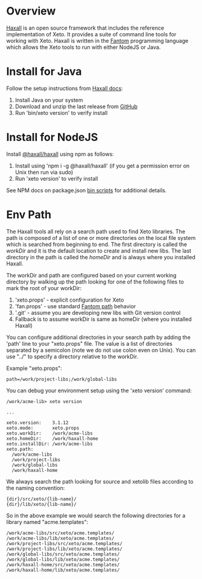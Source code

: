 # Overview

[Haxall](https://haxall.io) is an open source framework that includes
the reference implementation of Xeto. It provides a suite of command
line tools for working with Xeto.  Haxall is written in the [Fantom](https://fantom.org)
programming language which allows the Xeto tools to run with either
NodeJS or Java.

# Install for Java

Follow the setup instructions from [Haxall docs](https://haxall.io/doc/docHaxall/Setup):

1. Install Java on your system
2. Download and unzip the last release from [GitHub](https://github.com/haxall/haxall/releases)
3. Run 'bin/xeto version' to verify install

# Install for NodeJS

Install [@haxall/haxall](https://www.npmjs.com/package/@haxall/haxall) using
npm as follows:

1. Install using 'npm i -g @haxall/haxall' (if you get a permission error on Unix
   then run via sudo)
2. Run 'xeto version' to verify install

See NPM docs on package.json [bin scripts](https://docs.npmjs.com/cli/v10/configuring-npm/package-json#bin) for additional details.

# Env Path

The Haxall tools all rely on a search path used to find Xeto libraries.  The
path is composed of a list of one or more directories on the local
file system which is searched from beginning to end.  The first directory
is called the *workDir* and it is the default location to create and
install new libs.  The last directory in the path is called the *homeDir*
and is always where you installed Haxall.

The workDir and path are configured based on your current working
directory by walking up the path looking for one of the following files
to mark the root of your workDir:

1. 'xeto.props' - explicit configuration for Xeto
2. 'fan.props' - use standard [Fantom path](https://fantom.org/doc/docLang/Env#PathEnv) behavior
3. '.git' - assume you are developing new libs with Git version control
4. Fallback is to assume workDir is same as homeDir (where you installed Haxall)

You can configure additional directories in your search path by adding the 'path'
line to your "xeto.props" file. The value is a list of directories separated by
a semicolon (note we do not use colon even on Unix).  You can use "../" to
specify a directory relative to the workDir.

Example "xeto.props":

```
path=/work/project-libs;/work/global-libs
```

You can debug your environment setup using the 'xeto version' command:

```
/work/acme-lib> xeto version

...

xeto.version:    3.1.12
xeto.mode:       xeto.props
xeto.workDir:    /work/acme-libs
xeto.homeDir:    /work/haxall-home
xeto.installDir: /work/acme-libs
xeto.path:
  /work/acme-libs
  /work/project-libs
  /work/global-libs
  /work/haxall-home
```

We always search the path looking for source and xetolib files according
to the naming convention:

```
{dir}/src/xeto/{lib-name}/
{dir}/lib/xeto/{lib-name}/
```

So in the above example we would search the following directories
for a library named "acme.templates":

```
/work/acme-libs/src/xeto/acme.templates/
/work/acme-libs/lib/xeto/acme.templates/
/work/project-libs/src/xeto/acme.templates/
/work/project-libs/lib/xeto/acme.templates/
/work/global-libs/src/xeto/acme.templates/
/work/global-libs/lib/xeto/acme.templates/
/work/haxall-home/src/xeto/acme.templates/
/work/haxall-home/lib/xeto/acme.templates/
```





